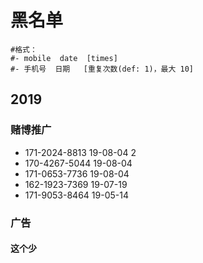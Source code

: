 # 黑名单
```
#格式：
#- mobile  date  [times]
#- 手机号  日期   [重复次数(def: 1)，最大 10]
```

## 2019
### 赌博推广
- 171-2024-8813  19-08-04  2
- 170-4267-5044  19-08-04 
- 171-0653-7736  19-08-04 
- 162-1923-7369  19-07-19 
- 171-9053-8464  19-05-14 

### 广告
#### 这个少